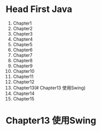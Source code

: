 # Head First Java
1. Chapter1
2. Chapter2
3. Chapter3
4. Chapter4
5. Chapter5
6. Chapter6
7. Chapter7
8. Chapter8
9. Chapter9
10. Chapter10
11. Chapter11
12. Chapter12
13. Chapter13(# Chapter13 使用Swing)
14. Chapter14
15. Chapter15
# Chapter13 使用Swing